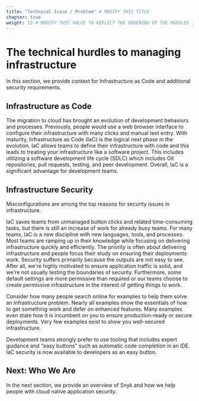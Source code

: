 ```yaml
---
title: "Technical Issue / Problem" # MODIFY THIS TITLE
chapter: true
weight: 12 # MODIFY THIS VALUE TO REFLECT THE ORDERING OF THE MODULES IF APPLICABLE
---
```


# The technical hurdles to managing infrastructure 
In this section, we provide context for Infrastructure as Code and additional security requirements.

## Infrastructure as Code
The migration to cloud has brought an evolution of development behaviors and processes. Previously, people would use a web browser interface to configure their infrastructure with many clicks and manual text entry. With maturity, Infrastructure as Code (IaC) is the logical next phase in the evolution. IaC allows teams to define their infrastructure with code and this leads to treating your infrastructure like a software project. This includes utilizing a software development life cycle (SDLC) which includes Git repositories, pull requests, testing, and peer development. Overall, IaC is a significant advantage for development teams.

## Infrastructure Security
Misconfigurations are among the top reasons for security issues in infrastructure.

IaC saves teams from unmanaged button clicks and related time-consuming tasks, but there is still an increase of work for already busy teams. For many teams, IaC is a new discipline with new languages, tools, and processes. Most teams are ramping up in their knowledge while focusing on delivering infrastructure quickly and efficiently. The priority is often about delivering infrastructure and people focus their study on ensuring their deployments work. Security suffers primarily because the outputs are not easy to see. After all, we're highly motivated to ensure application traffic is solid, and we're not usually testing the boundaries of security. Furthermore, some default settings are more permissive than required or our teams choose to create permissive infrastructure in the interest of getting things to work.

Consider how many people search online for examples to help them solve an infrastructure problem. Nearly all examples show the essentials of how to get something work and defer on enhanced features. Many examples even state how it is incumbent on you to ensure production-ready or secure deployments. Very few examples exist to show you well-secured infrastructure.

Development teams strongly prefer to use tooling that includes expert guidance and "easy buttons" such as automatic code completion in an IDE. IaC security is now available to developers as an easy button.

## Next: Who We Are
In the next section, we provide an overview of Snyk and how we help people with cloud native application security.

